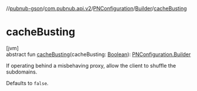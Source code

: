 //[pubnub-gson](../../../../index.md)/[com.pubnub.api.v2](../../index.md)/[PNConfiguration](../index.md)/[Builder](index.md)/[cacheBusting](cache-busting.md)

# cacheBusting

[jvm]\
abstract fun [cacheBusting](cache-busting.md)(cacheBusting: [Boolean](https://kotlinlang.org/api/latest/jvm/stdlib/kotlin/-boolean/index.html)): [PNConfiguration.Builder](index.md)

If operating behind a misbehaving proxy, allow the client to shuffle the subdomains.

Defaults to `false`.
